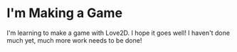 # I'm Making a Game
I'm learning to make a game with Love2D. I hope it goes well!
I haven't done much yet, much more work needs to be done!
